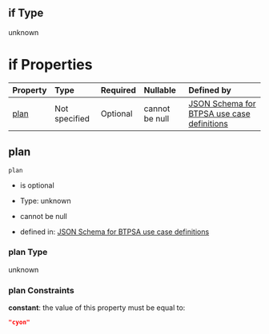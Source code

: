 ## if Type

unknown

# if Properties

| Property      | Type          | Required | Nullable       | Defined by                                                                                                                                                                                                                                  |
| :------------ | :------------ | :------- | :------------- | :------------------------------------------------------------------------------------------------------------------------------------------------------------------------------------------------------------------------------------------ |
| [plan](#plan) | Not specified | Optional | cannot be null | [JSON Schema for BTPSA use case definitions](btpsa-usecase-properties-services-items-allof-1-then-allof-47-then-allof-2-if-properties-plan.md "undefined#/properties/services/items/allOf/1/then/allOf/47/then/allOf/2/if/properties/plan") |

## plan



`plan`

*   is optional

*   Type: unknown

*   cannot be null

*   defined in: [JSON Schema for BTPSA use case definitions](btpsa-usecase-properties-services-items-allof-1-then-allof-47-then-allof-2-if-properties-plan.md "undefined#/properties/services/items/allOf/1/then/allOf/47/then/allOf/2/if/properties/plan")

### plan Type

unknown

### plan Constraints

**constant**: the value of this property must be equal to:

```json
"cyon"
```
